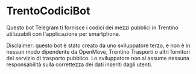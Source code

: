 # TrentoCodiciBot
Questo bot Telegram ti fornisce i codici dei mezzi pubblici in Trentino utilizzabili con l'applicazione per smartphone.

Disclaimer: questo bot è stato creato da uno sviluppatore terzo, e non è in nessun modo dipendente da OpenMove, Trentino Trasporti o altri fornitori del servizio di trasporto pubblico. Lo sviluppatore non si assume nessuna responsabilità sulla correttezza dei dati inseriti dagli utenti.

